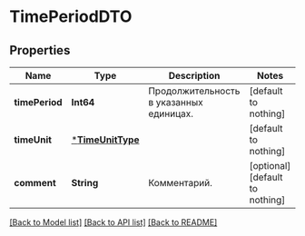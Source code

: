 # TimePeriodDTO


## Properties
Name | Type | Description | Notes
------------ | ------------- | ------------- | -------------
**timePeriod** | **Int64** | Продолжительность в указанных единицах. | [default to nothing]
**timeUnit** | [***TimeUnitType**](TimeUnitType.md) |  | [default to nothing]
**comment** | **String** | Комментарий. | [optional] [default to nothing]


[[Back to Model list]](../README.md#models) [[Back to API list]](../README.md#api-endpoints) [[Back to README]](../README.md)


